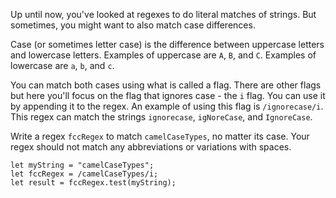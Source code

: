 Up until now, you've looked at regexes to do literal matches of strings. But sometimes, you might want to also match case differences.

Case (or sometimes letter case) is the difference between uppercase letters and lowercase letters. Examples of uppercase are `A`, `B`,
and `C`. Examples of lowercase are `a`, `b`, and `c`.

You can match both cases using what is called a flag. There are other flags but here you'll focus on the flag that ignores case - the
`i` flag. You can use it by appending it to the regex. An example of using this flag is `/ignorecase/i`. This regex can match the
strings `ignorecase`, `igNoreCase`, and `IgnoreCase`.

Write a regex `fccRegex` to match `camelCaseTypes`, no matter its case. Your regex should not match any abbreviations or variations
with spaces.

```
let myString = "camelCaseTypes";
let fccRegex = /camelCaseTypes/i;
let result = fccRegex.test(myString);
```